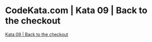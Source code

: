 # CodeKata.com | Kata 09 | Back to the checkout

[Kata 09 | Back to the checkout](http://codekata.com/kata/kata09-back-to-the-checkout/)
